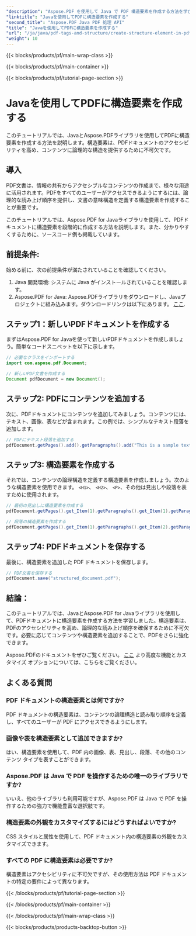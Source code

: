 ```yaml
---
"description": "Aspose.PDF を使用して Java で PDF 構造要素を作成する方法を学びます。PDF のアクセシビリティと論理的なコンテンツフローを強化します。"
"linktitle": "Javaを使用してPDFに構造要素を作成する"
"second_title": "Aspose.PDF Java PDF 処理 API"
"title": "Javaを使用してPDFに構造要素を作成する"
"url": "/ja/java/pdf-tags-and-structure/create-structure-element-in-pdf-using-java/"
"weight": 10
---
```


{{< blocks/products/pf/main-wrap-class >}}

{{< blocks/products/pf/main-container >}}

{{< blocks/products/pf/tutorial-page-section >}}

# Javaを使用してPDFに構造要素を作成する

このチュートリアルでは、JavaとAspose.PDFライブラリを使用してPDFに構造要素を作成する方法を説明します。構造要素は、PDFドキュメントのアクセシビリティを高め、コンテンツに論理的な構造を提供するために不可欠です。

## 導入

PDF文書は、情報の共有からアクセシブルなコンテンツの作成まで、様々な用途に活用されます。PDFをすべてのユーザーがアクセスできるようにするには、論理的な読み上げ順序を提供し、文書の意味構造を定義する構造要素を作成することが重要です。

このチュートリアルでは、Aspose.PDF for Javaライブラリを使用して、PDFドキュメントに構造要素を段階的に作成する方法を説明します。また、分かりやすくするために、ソースコード例も掲載しています。

## 前提条件:
始める前に、次の前提条件が満たされていることを確認してください。

1. Java 開発環境: システムに Java がインストールされていることを確認します。
2. Aspose.PDF for Java: Aspose.PDFライブラリをダウンロードし、Javaプロジェクトに組み込みます。ダウンロードリンクは以下にあります。 [ここ](https://releases。aspose.com/pdf/java/).

## ステップ1：新しいPDFドキュメントを作成する
まずはAspose.PDF for Javaを使って新しいPDFドキュメントを作成しましょう。簡単なコードスニペットを以下に示します。

```java
// 必要なクラスをインポートする
import com.aspose.pdf.Document;

// 新しいPDF文書を作成する
Document pdfDocument = new Document();
```

## ステップ2: PDFにコンテンツを追加する
次に、PDFドキュメントにコンテンツを追加してみましょう。コンテンツには、テキスト、画像、表などが含まれます。この例では、シンプルなテキスト段落を追加します。

```java
// PDFにテキスト段落を追加する
pdfDocument.getPages().add().getParagraphs().add("This is a sample text paragraph.");
```

## ステップ3: 構造要素を作成する
それでは、コンテンツの論理構造を定義する構造要素を作成しましょう。次のような構造要素を使用できます。 `<H1>`、 `<H2>`、 `<P>`、その他は見出しや段落を表すために使用されます。

```java
// 最初の見出しに構造要素を作成する
pdfDocument.getPages().get_Item(1).getParagraphs().get_Item(1).getParagraphInfo().setStructureElementName("H1");

// 段落の構造要素を作成する
pdfDocument.getPages().get_Item(1).getParagraphs().get_Item(2).getParagraphInfo().setStructureElementName("P");
```

## ステップ4: PDFドキュメントを保存する
最後に、構造要素を追加した PDF ドキュメントを保存します。

```java
// PDF文書を保存する
pdfDocument.save("structured_document.pdf");
```

## 結論：
このチュートリアルでは、JavaとAspose.PDF for Javaライブラリを使用して、PDFドキュメントに構造要素を作成する方法を学習しました。構造要素は、PDFのアクセシビリティを高め、論理的な読み上げ順序を確保するために不可欠です。必要に応じてコンテンツや構造要素を追加することで、PDFをさらに強化できます。

Aspose.PDFのドキュメントをぜひご覧ください。 [ここ](https://reference.aspose.com/pdf/java/) より高度な機能とカスタマイズ オプションについては、こちらをご覧ください。

## よくある質問

### PDF ドキュメントの構造要素とは何ですか?

PDF ドキュメントの構造要素は、コンテンツの論理構造と読み取り順序を定義し、すべてのユーザーが PDF にアクセスできるようにします。

### 画像や表を構造要素として追加できますか?

はい、構造要素を使用して、PDF 内の画像、表、見出し、段落、その他のコンテンツ タイプを表すことができます。

### Aspose.PDF は Java で PDF を操作するための唯一のライブラリですか?

いいえ、他のライブラリも利用可能ですが、Aspose.PDF は Java で PDF を操作するための強力で機能豊富な選択肢です。

### 構造要素の外観をカスタマイズするにはどうすればよいですか?

CSS スタイルと属性を使用して、PDF ドキュメント内の構造要素の外観をカスタマイズできます。

### すべての PDF に構造要素は必要ですか?

構造要素はアクセシビリティに不可欠ですが、その使用方法は PDF ドキュメントの特定の要件によって異なります。

{{< /blocks/products/pf/tutorial-page-section >}}

{{< /blocks/products/pf/main-container >}}

{{< /blocks/products/pf/main-wrap-class >}}

{{< blocks/products/products-backtop-button >}}